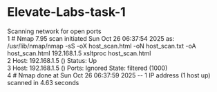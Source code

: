 # Elevate-Labs-task-1
Scanning network for open ports
<br>
1 # Nmap 7.95 scan initiated Sun Oct 26 06:37:54 2025 as: /usr/lib/nmap/nmap -sS -oX host_scan.html -oN host_scan.txt -oA host_scan.html 192.168.1.5 xsltproc host_scan.html
<br>
2 Host: 192.168.1.5 ()	Status: Up
<br>
3 Host: 192.168.1.5 ()	Ports: 	Ignored State: filtered (1000)
<br>
4 # Nmap done at Sun Oct 26 06:37:59 2025 -- 1 IP address (1 host up) scanned in 4.63 seconds
